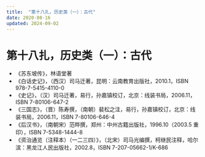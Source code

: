 ```yaml
---
title:  "第十八扎，历史类（一）：古代"
date: 2020-08-16
updated: 2024-09-02
---
```


# 第十八扎，历史类（一）：古代 #

- 《苏东坡传》，林语堂著
- 《白话史记》，（西汉）司马迁著，昆明：云南教育出版社，2010.1，ISBN 978-7-5415-4110-0
- 《史记》，（汉）司马迁著，易行，孙嘉镇校订，北京：线装书局，2006.11，ISBN 7-80106-647-2
- 《三国志》，（晋）陈寿撰，（南朝）裴松之注，易行，孙嘉镇校订，北京：线装书局，2006.11，ISBN 7-80106-646-4
- 《后汉书》，（南朝宋）范晔撰，郑州：中州古籍出版社，1996.10（2003.5 重印），ISBN 7-5348-1444-8
- 《资治通览（注释本）（一二三四）》，（北宋）司马光编撰，柯继民注释，哈尔滨：黑龙江人民出版社，2002.8，ISBN 7-207-05662-1/K-686